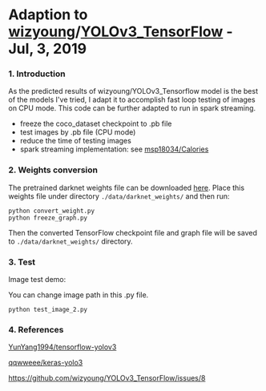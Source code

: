 # Adaption to [wizyoung](https://github.com/wizyoung)/**[YOLOv3_TensorFlow](https://github.com/wizyoung/YOLOv3_TensorFlow)**  - Jul, 3,  2019

### 1. Introduction

As the predicted results of wizyoung/YOLOv3_Tensorflow model is the best of the models I've tried, I adapt it to accomplish fast loop testing of images on CPU mode.  This code can be further adapted to run in spark streaming.

- freeze the coco_dataset checkpoint to .pb file
- test images by .pb file (CPU mode)
- reduce the time of testing images
- spark streaming implementation: see [msp18034/Calories](https://github.com/msp18034/Calories)

### 2. Weights conversion

The pretrained darknet weights file can be downloaded [here](https://pjreddie.com/media/files/yolov3.weights). Place this weights file under directory `./data/darknet_weights/` and then run:

```shell
python convert_weight.py
python freeze_graph.py
```

Then the converted TensorFlow checkpoint file and graph file will be saved to `./data/darknet_weights/` directory.

### 3. Test

Image test demo:

You can change image path in this .py file.

```shell
python test_image_2.py
```

### 4. References

[YunYang1994/tensorflow-yolov3](https://github.com/YunYang1994/tensorflow-yolov3)

[qqwweee/keras-yolo3](https://github.com/qqwweee/keras-yolo3)

https://github.com/wizyoung/YOLOv3_TensorFlow/issues/8

